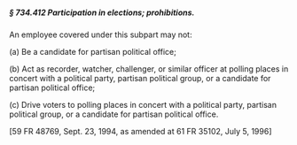 ##### § 734.412 Participation in elections; prohibitions. #####

An employee covered under this subpart may not:

(a) Be a candidate for partisan political office;

(b) Act as recorder, watcher, challenger, or similar officer at polling places in concert with a political party, partisan political group, or a candidate for partisan political office;

(c) Drive voters to polling places in concert with a political party, partisan political group, or a candidate for partisan political office.

[59 FR 48769, Sept. 23, 1994, as amended at 61 FR 35102, July 5, 1996]